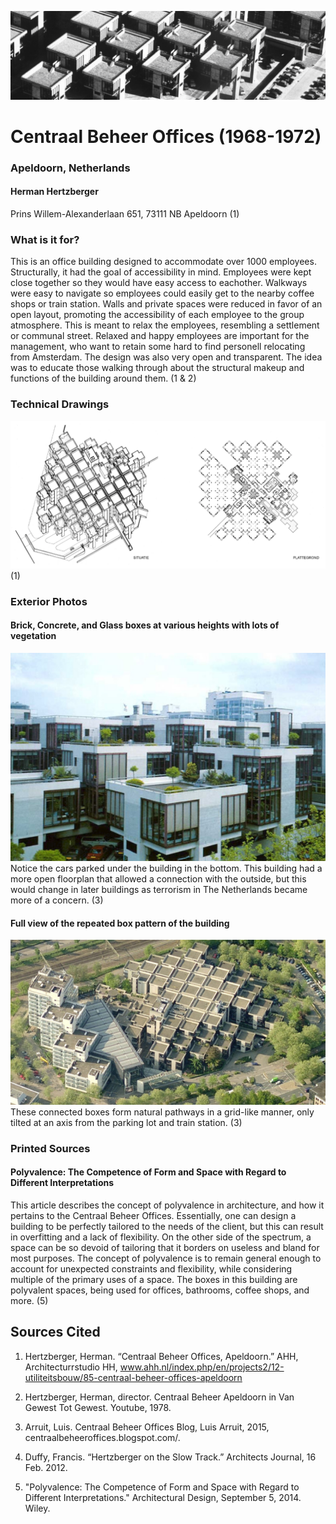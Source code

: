 ![Image](./baner.png)
# Centraal Beheer Offices (1968-1972)
### Apeldoorn, Netherlands
#### Herman Hertzberger
Prins Willem-Alexanderlaan 651, 73111 NB Apeldoorn
(1)

### What is it for?
This is an office building designed to accommodate over 1000 employees. Structurally, it had the goal of accessibility in mind. Employees were kept close together so they would have easy access to eachother. Walkways were easy to navigate so employees could easily get to the nearby coffee shops or train station. Walls and private spaces were reduced in favor of an open layout, promoting the accessibility of each employee to the group atmosphere. This is meant to relax the employees, resembling a settlement or communal street. Relaxed and happy employees are important for the management, who want to retain some hard to find personell relocating from Amsterdam. The design was also very open and transparent. The idea was to educate those walking through about the structural makeup and functions of the building around them.
(1 & 2)

### Technical Drawings
![Image](./technic.png)
(1)

### Exterior Photos

#### Brick, Concrete, and Glass boxes at various heights with lots of vegetation
![Image](./ext1.png)
Notice the cars parked under the building in the bottom. This building had a more open floorplan that allowed a connection with the outside, but this would change in later buildings as terrorism in The Netherlands became more of a concern.
(3)

#### Full view of the repeated box pattern of the building
![Image](./ext2.png)
These connected boxes form natural pathways in a grid-like manner, only tilted at an axis from the parking lot and train station.
(3)

### Printed Sources
#### Polyvalence: The Competence of Form and Space with Regard to Different Interpretations
This article describes the concept of polyvalence in architecture, and how it pertains to the Centraal Beheer Offices. Essentially, one can design a building to be perfectly tailored to the needs of the client, but this can result in overfitting and a lack of flexibility. On the other side of the spectrum, a space can be so devoid of tailoring that it borders on useless and bland for most purposes. The concept of polyvalence is to remain general enough to account for unexpected constraints and flexibility, while considering multiple of the primary uses of a space. The boxes in this building are polyvalent spaces, being used for offices, bathrooms, coffee shops, and more.
(5)

## Sources Cited
1. Hertzberger, Herman. “Centraal Beheer Offices, Apeldoorn.” AHH, Architecturrstudio HH, www.ahh.nl/index.php/en/projects2/12-utiliteitsbouw/85-centraal-beheer-offices-apeldoorn

2. Hertzberger, Herman, director. Centraal Beheer Apeldoorn in Van Gewest Tot Gewest. Youtube, 1978.

3. Arruit, Luis. Centraal Beheer Offices Blog, Luis Arruit, 2015, centraalbeheeroffices.blogspot.com/.

4. Duffy, Francis. “Hertzberger on the Slow Track.” Architects Journal, 16 Feb. 2012.

5. "Polyvalence: The Competence of Form and Space with Regard to Different Interpretations." Architectural Design, September 5, 2014. Wiley.
